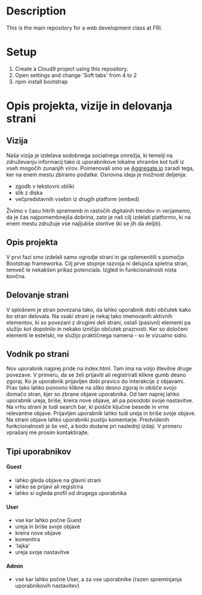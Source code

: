 
# Description

This is the main repository for a web development class at FRI.

# Setup
1. Create a Cloud9 project using this repository.
2. Open settings and change 'Soft tabs' from 4 to 2
2. npm install bootstrap

# Opis projekta, vizije in delovanja strani

## Vizija
Naša vizija je izdelava sodobnega socialnega omrežja, ki temelji na združevanju informacij tako iz uporabnikove lokalne shrambe kot tudi iz vseh mogočih zunanjih virov.
Poimenovali smo se [Aggregate.io](README.md) zaradi tega, ker na enem mestu zbiramo podatke. 
Osnovna ideja je možnost deljenja:
* zgodb v tekstovni obliki
* slik z diska
* večpredstavnih vsebin iz drugih platform (embed)

Živimo v času hitrih sprememb in rastočih digitalnih trendov in verjamemo, da je čas najpomembnejša dobrina, zato je naš cilj izdelati platformo, ki na enem mestu združuje vse najljubše storitve (ki se jih da deljiti).

## Opis projekta
V prvi fazi smo izdelali samo ogrodje strani in ga oplemenitili s pomočjo Bootstrap frameworka. Cilj prve stopnje razvoja ni delujoča spletna stran, temveč le nekakšen prikaz potenciala. Izgled in funkcionalnosti nista končna.

## Delovanje strani
V splošnem je stran povezana tako, da lahko uporabnik dobi občutek kako bo stran delovala. Na vsaki strani je nekaj tako imenovanih aktivnih elementov, ki so povezani z drugimi deli strani, ostali (pasivni) elementi pa služijo kot dopolnilo in nekako izničijo občutek praznosti. Ker so določeni elementi le estetski, ne služijo praktičnega namena - so le vizualno sidro.

## Vodnik po strani
Nov uporabnik najprej pride na index.html. Tam ima na voljo številne druge povezave. V primeru, da se želi prijaviti ali registrirati klikne gumb desno zgoraj. Ko je uporabnik prijavljen dobi pravico do interakcije z objavami. Prav tako lahko ponovno klikne na sliko desno zgoraj in obišče svojo domačo stran, kjer so zbrane objave uporabnika. Od tam naprej lahko uporabnik ureja, briše, kreira nove objave, ali pa posodobi svoje nastavitve. Na vrhu strani je tudi search bar, ki poišče ključne besede in vrne relevantne objave. Prijavljen uporabnik lahko tudi ureja in briše svoje objave. Na strani objave lahko uporabniki pustijo komentarje. Predvidenih funkcionalnosti je še več, a bodo dodane pri naslednji izdaji. V primeru vprašanj me prosim kontaktirajte.

## Tipi uporabnikov
#### Guest
* lahko gleda objave na glavni strani
* lahko se prijavi ali registrira
* lahko si ogleda profil od drugega uporabnika
#### User
* vse kar lahko počne Guest
* ureja in briše svoje objave
* kreira nove objave
* komentira
* 'lajka'
* ureja svoje nastavitve
#### Admin
* vse kar lahko počne User, a za vse uporabnike (razen spreminjanja uporabnikovih nastavitev)